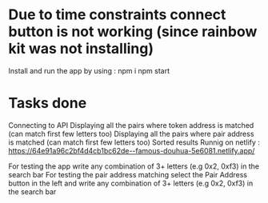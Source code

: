 # Due to time constraints connect button is not working (since rainbow kit was not installing)
Install and run the app by using : 
npm i
npm start

# Tasks done
Connecting to API
Displaying all the pairs where token address is matched (can match first few letters too)
Displaying all the pairs where pair address is matched (can match first few letters too)
Sorted results
Runnig on netlify : https://64e91a96c2bf4d4cb1bc62de--famous-douhua-5e6081.netlify.app/

For testing the app write any combination of 3+ letters (e.g 0x2, 0xf3) in the search bar 
For testing the pair address matching select the Pair Address button in the left and write any combination of 3+ letters (e.g 0x2, 0xf3) in the search bar 
